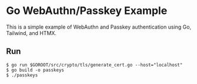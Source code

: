 # Go WebAuthn/Passkey Example

This is a simple example of WebAuthn and Passkey authentication using Go, Tailwind, and HTMX.

## Run

```shell
$ go run $GOROOT/src/crypto/tls/generate_cert.go --host="localhost"
$ go build -o passkeys
$ ./passkeys
```
